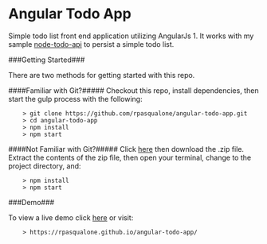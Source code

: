 # Angular Todo App

Simple todo list front end application utilizing AngularJs 1.
It works with my sample [node-todo-api](https://github.com/rpasqualone/node-todo-api) to persist a simple todo list.

###Getting Started###

There are two methods for getting started with this repo.

####Familiar with Git?#####
Checkout this repo, install dependencies, then start the gulp process with the following:

```
	> git clone https://github.com/rpasqualone/angular-todo-app.git
	> cd angular-todo-app
	> npm install
	> npm start
```

####Not Familiar with Git?#####
Click [here](https://github.com/rpasqualone/angular-todo-app/archive/master.zip) then download the .zip file.  Extract the contents of the zip file, then open your terminal, change to the project directory, and:

```
	> npm install
	> npm start
```

###Demo###

To view a live demo click [here](https://rpasqualone.github.io/angular-todo-app/) or visit:

```
	> https://rpasqualone.github.io/angular-todo-app/
```
